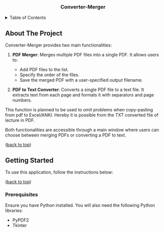 <a id="readme-top"></a>

<h3 align="center">Converter-Merger</h3>

<!-- TABLE OF CONTENTS -->
<details>
  <summary>Table of Contents</summary>
  <ol>
    <li><a href="#about-the-project">About The Project</a></li>
    <li><a href="#getting-started">Getting Started</a></li>
    <ul>
      <li><a href="#prerequisites">Prerequisites</a></li>
    </ul>
    <li><a href="#usage">Usage</a></li>
    <li><a href="#roadmap">Roadmap</a></li>
    <li><a href="#to-do">TO-DO</a></li>
    <li><a href="#contact">Contact</a></li>
  </ol>
</details>

<!-- ABOUT THE PROJECT -->
## About The Project

Converter-Merger provides two main functionalities:

1. **PDF Merger**: Merges multiple PDF files into a single PDF. It allows users to:
   - Add PDF files to the list.
   - Specify the order of the files.
   - Save the merged PDF with a user-specified output filename.

2. **PDF to Text Converter**: Converts a single PDF file to a text file. It extracts text from each page and formats it with separators and page numbers.

This function is planned to be used to omit problems when copy-pasting from pdf to Excel/ANKI. Hereby it is possible from the TXT converted file of lecture in PDF. 

Both functionalities are accessible through a main window where users can choose between merging PDFs or converting a PDF to text.

<p align="left">(<a href="#readme-top">back to top</a>)</p>

<!-- GETTING STARTED -->
## Getting Started

To use this application, follow the instructions below:

<p align="left">(<a href="#readme-top">back to top</a>)</p>

### Prerequisites
Ensure you have Python installed. You will also need the following Python libraries:

- PyPDF2
- Tkinter
